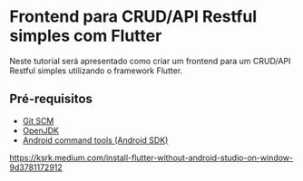 # Frontend para CRUD/API Restful simples com Flutter

Neste tutorial será apresentado como criar um frontend para um CRUD/API Restful simples utilizando o framework Flutter.

## Pré-requisitos

- [Git SCM](https://git-scm.com/downloads)
- [OpenJDK](https://openjdk.java.net/install/)
- [Android command tools (Android SDK)](https://dl.google.com/android/repository/commandlinetools-win-11076708_latest.zip?hl=pt-br)

https://ksrk.medium.com/install-flutter-without-android-studio-on-window-9d3781172912